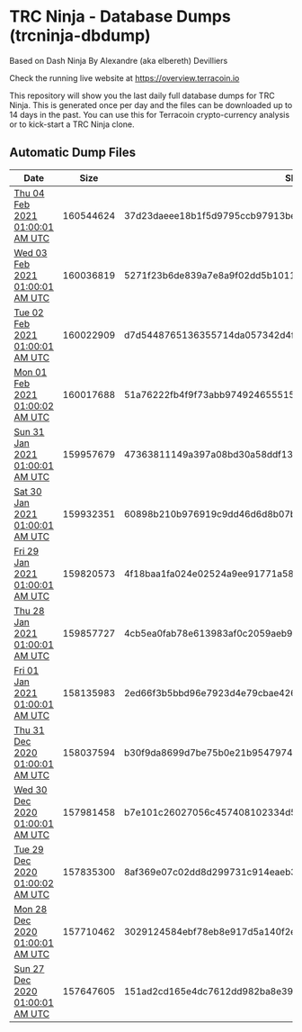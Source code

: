 # TRC Ninja - Database Dumps (trcninja-dbdump)
Based on Dash Ninja By Alexandre (aka elbereth) Devilliers

Check the running live website at https://overview.terracoin.io

This repository will show you the last daily full database dumps for TRC Ninja. This is generated once per day and the files can be downloaded up to 14 days in the past.
You can use this for Terracoin crypto-currency analysis or to kick-start a TRC Ninja clone.


## Automatic Dump Files
| Date | Size | SHA256 |
|--|--|--|
| [Thu 04 Feb 2021 01:00:01 AM UTC](https://transfer.sh/b0aYW/trcninja-dbdump-20210204010001.tar.bz2) | 160544624 | 37d23daeee18b1f5d9795ccb97913bea8dac036d64863a2b1f0afe5c53144e27 | 
| [Wed 03 Feb 2021 01:00:01 AM UTC](https://transfer.sh/IV9xn/trcninja-dbdump-20210203010001.tar.bz2) | 160036819 | 5271f23b6de839a7e8a9f02dd5b10116332e3308529586a47fb8c9d9e051a82a | 
| [Tue 02 Feb 2021 01:00:01 AM UTC](https://transfer.sh/Dbwu7/trcninja-dbdump-20210202010001.tar.bz2) | 160022909 | d7d5448765136355714da057342d4f2ae001c1d5e0cc2bdbc483f46d9904f576 | 
| [Mon 01 Feb 2021 01:00:02 AM UTC](https://transfer.sh/8wYkI/trcninja-dbdump-20210201010002.tar.bz2) | 160017688 | 51a76222fb4f9f73abb974924655515abdc6feb4104f4124a983db87e4fea358 | 
| [Sun 31 Jan 2021 01:00:01 AM UTC](https://transfer.sh/GuKT1/trcninja-dbdump-20210131010001.tar.bz2) | 159957679 | 47363811149a397a08bd30a58ddf130f7952f4dc71bf9f0cc26e10275675380f | 
| [Sat 30 Jan 2021 01:00:01 AM UTC](https://transfer.sh/135ZKU/trcninja-dbdump-20210130010001.tar.bz2) | 159932351 | 60898b210b976919c9dd46d6d8b07b4e7174ca3fa7fd42ea69f6537e8cd9dc79 | 
| [Fri 29 Jan 2021 01:00:01 AM UTC](https://transfer.sh/zpFFb/trcninja-dbdump-20210129010001.tar.bz2) | 159820573 | 4f18baa1fa024e02524a9ee91771a5836e744bfedbc7382ccd26ffc3226497e0 | 
| [Thu 28 Jan 2021 01:00:01 AM UTC](https://transfer.sh/EQDqd/trcninja-dbdump-20210128010001.tar.bz2) | 159857727 | 4cb5ea0fab78e613983af0c2059aeb93347623f183c4b9a75a3d7286e74e43ed | 
| [Fri 01 Jan 2021 01:00:01 AM UTC]() | 158135983 | 2ed66f3b5bbd96e7923d4e79cbae4262ee27d9c3d8e237de6a8790ed6577781c | 
| [Thu 31 Dec 2020 01:00:01 AM UTC]() | 158037594 | b30f9da8699d7be75b0e21b9547974458b3eb96b4e3f7c49ecd343765fa3264e | 
| [Wed 30 Dec 2020 01:00:01 AM UTC]() | 157981458 | b7e101c26027056c457408102334d58fbc1b2a10bc934611490bf7557ab0af01 | 
| [Tue 29 Dec 2020 01:00:02 AM UTC]() | 157835300 | 8af369e07c02dd8d299731c914eaeb3e68ceec898c777ae34c4fe6ad49788063 | 
| [Mon 28 Dec 2020 01:00:01 AM UTC]() | 157710462 | 3029124584ebf78eb8e917d5a140f2e1c02c005e97d67307a718d206cd2a2066 | 
| [Sun 27 Dec 2020 01:00:01 AM UTC]() | 157647605 | 151ad2cd165e4dc7612dd982ba8e391b7e7d9b1fdb8ac0a5e32adbe01bf6b440 | 
